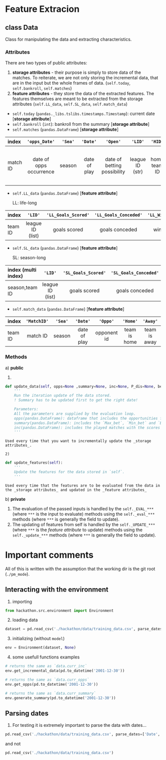 # Feature Extracion

## class Data
Class for manipulating the data and extracting characteristics.

### Attributes

There are two types of public attributes:
1) __storage attributes__ - their purpose is simply to store data of the matches. To reiterate, we are not only storing the incremental data, that are in the input but the whole frames of data. (`self.today`, `self.bankroll`, `self.matches`)
2) __feature attributes__ - they store the data of the extracted features. The features themselves are meant to be extracted from the storage attributes (`self.LL_data`, `self.SL_data`, `self.match_data`)

  - `self.today` (`pandas._libs.tslibs.timestamps.Timestamp`): current date [__storage attribute__]
  - `self.bankroll` (`int`): bankroll from the summary [__storage attribute__]
  - `self.matches` (`pandas.DataFrame`) [__storage attribute__]

 | __index__ | `'opps_Date'`           | `'Sea'` | `'Date'`     | `'Open'`                    | `'LID'`         | `'HID'`      | `'AID'` | `'HSC'`           | `'ASC'`           | `'H'`    | `'D'` | `'A'`    | `'OddsH'`        | `'OddsD'`    | `'OddsA'` | `'P(H)'`             | `'P(D)'`         | `'P(A)'`             | `'BetH'`     | `'BetD'` | `'BetA'`                     |
 | :--       | :-:                     | :-:     | :-:          | :-:                         | :-:             | :-:          | :-:     | :-:               | :-:               | :-:      | :-:   | :-:      | :-:              | :-:          | :-:       | :-:                  | :-:              | :-:                  | :-:          | :-:      | :-:                          |
 | match ID  | date of opps occurrence | season  | date of play | date of betting possibility | league ID (str) | home team ID | away    | home goals scored | away goals scored | home win | draw  | away win | odds of home win | odds of draw | odds of   | model prob. home win | model prob. draw | model prob. away win | bet home win | bet draw | bet away win away winteam ID |


  - `self.LL_data` (`pandas.DataFrame`) [__feature attribute__]

    LL: life-long

 | __index__   | `'LID'`          | `'LL_Goals_Scored'` | `'LL_Goals_Conceded'` | `'LL_Wins'` | `'LL_Draws'` | `'LL_Loses'` | `'LL_Played'`  | `'LL_Accu'`    |
 | :-      | :-:              | :-:                 | :-:                   | :-:         | :-:          | :-:          | :-:            | :-:            |
 | team ID | league ID (list) | goals scored        | goals conceded        | wins        | draws        | loses        | played matches | model accuracy |


  - `self.SL_data` (`pandas.DataFrame`) [__feature attribute__]

    SL: season-long

 | __index (multi index)__ | `'LID'`          | `'SL_Goals_Scored'` | `'SL_Goals_Conceded'` | `'SL_Wins'` | `'SL_Draws'` | `'SL_Loses'` | `'SL_Played'`  | `'SL_Accu'`    |
 | :-                 | :-:              | :-:                 | :-:                   | :-:         | :-:          | :-:          | :-:            | :-:            |
 | season,team ID     | league ID (list) | goals scored        | goals conceded        | wins        | draws        | loses        | played matches | model accuracy |

  - `self.match_data` (`pandas.DataFrame`) [__feature attribute__]

 | __index__ | `'MatchID'` | `'Sea'` | `'Date'`     | `'Oppo'`    | `'Home'`     | `'Away'`     | `'M_Goals_Scored'` | `'M_Goals_Conceded'` | `'M_Win'` | `'M_Draw'` | `'M_Lose'` | `'M_P(Win)'`    | `'M_P(Draw)'`    | `'M_P(Lose)'`    | `'M_Accu'`     |
 | :-        | :-:         | :-:     | :-:          | :-:         | :-:          | :-:          | :-:                | :-:                  | :-:       | :-:        | :-:        | :-:             | :-:              | :-:              | :-:            |
 | team ID   | match ID    | season  | date of play | opponent id | team is home | team is away | goals scored       | goals conceded       | match win | match draw | match lose | model prob. win | model prob. draw | model prob. lose | model accuracy |



### Methods

a) __public__

  1)

  ```python
  def update_data(self, opps=None ,summary=None, inc=None, P_dis=None, bets=None):
      '''
      Run the iteration update of the data stored.
      ! Summary has to be updated first to get the right date!

      Parameters:
      All the parameters are supplied by the evaluation loop.
      opps(pandas.DataFrame): dataframe that includes the opportunities for betting.
      summary(pandas.DataFrame): includes the `Max_bet`, `Min_bet` and `Bankroll`.
      inc(pandas.DataFrame): includes the played matches with the scores for the model.
      '''
  ```

    Used every time that you want to incrementally update the _storage attributes_.

    2)

  ```python
  def update_features(self):
      '''
      Update the features for the data stored in `self`.
      '''
  ```

    Used every time that the features are to be evaluated from the data in the _storage attributes_ and updated in the _feature attributes_

b) __private__

1) The evaluation of the passed inputs is handled by the `self._EVAL_***` (where `***` is the input to evaluate) methods using the `self._eval_***` methods (where `***` is generally the field to update).
2) The updating of features from self is handled by the `self._UPDATE_***` (where `***` is the _feature attribute_ to update) methods using the `self._update_***` methods (where `***` is generally the field to update).






# Important comments
All of this is written with the assumption that the working dir is the git root (`./pm_mode`).

## Interacting with the environment

1) importing
```python
from hackathon.src.environment import Environment
```

2) loading data
```python
dataset = pd.read_csv('./hackathon/data/training_data.csv', parse_dates=['Date', 'Open'])
```

3) initializing (without `model`)
```python
env = Environment(dataset, None)
```

4) some usefull functions examples
```python
# returns the same as `data.curr_inc`
env.get_incremental_data(pd.to_datetime('2001-12-30'))

# returns the same as `data.curr_opps`
env.get_opps(pd.to_datetime('2001-12-30'))

# returns the same as `data.curr_summary`
env.generate_summary(pd.to_datetime('2001-12-30'))
```

## Parsing dates
1) For testing it is extremely important to parse the data with dates...
```python
pd.read_csv('./hackathon/data/training_data.csv', parse_dates=['Date', 'Open'])
```
and not
```python
pd.read_csv('./hackathon/data/training_data.csv')
```
